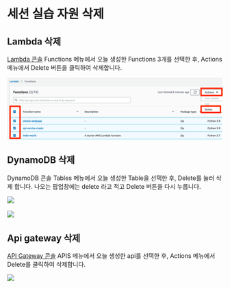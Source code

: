 # 세션 실습 자원 삭제
## Lambda 삭제
[Lambda 콘솔](https://console.aws.amazon.com/lambda/home?region=ap-northeast-2) Functions 메뉴에서 오늘 생성한 Functions 3개를 선택한 후, Actions 메뉴에서 Delete 버튼을 클릭하여 삭제합니다.

![](./images/cleanup-14.png)

## DynamoDB 삭제
DynamoDB 콘솔  Tables 메뉴에서 오늘 생성한 Table을 선택한 후, Delete를 눌러 삭제 합니다. 나오는 팝업창에는 delete 라고 적고 Delete 버튼을 다시 누릅니다.

![](./images/cleanup-15.png)

![](./images/cleanup-16.png)

## Api gateway 삭제
[API Gateway 콘솔](https://console.aws.amazon.com/apigateway/home?region=ap-northeast-2) APIS 메뉴에서 오늘 생성한 api를 선택한 후, Actions 메뉴에서 Delete를 클릭하여 삭제합니다.

![](./images/cleanup-17.png)
